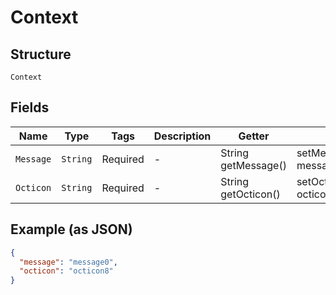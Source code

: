 
# Context

## Structure

`Context`

## Fields

| Name | Type | Tags | Description | Getter | Setter |
|  --- | --- | --- | --- | --- | --- |
| `Message` | `String` | Required | - | String getMessage() | setMessage(String message) |
| `Octicon` | `String` | Required | - | String getOcticon() | setOcticon(String octicon) |

## Example (as JSON)

```json
{
  "message": "message0",
  "octicon": "octicon8"
}
```

